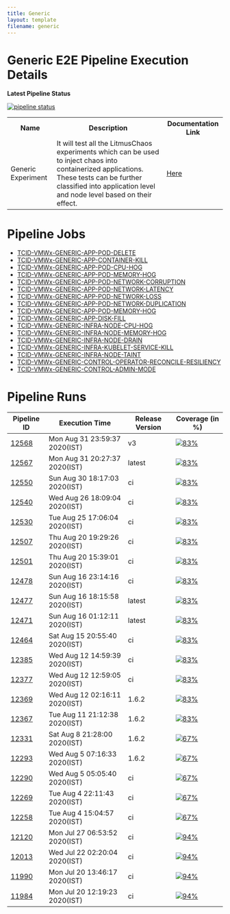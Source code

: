```yaml
---
title: Generic
layout: template
filename: generic
--- 
```


# **Generic E2E Pipeline Execution Details**

**Latest Pipeline Status**

[![pipeline status](https://gitlab.mayadata.io/litmuschaos/litmus-e2e/badges/generic/pipeline.svg)](https://gitlab.mayadata.io/litmuschaos/litmus-e2e/commits/generic)


<table>
<tr>
<th> Name </th>
<th> Description </th>
<th> Documentation Link </th>
</tr>
<tr>
 <td> Generic Experiment</td>
 <td> It will test all the LitmusChaos experiments which can be used to inject chaos into containerized applications. These tests can be further classified into application level and node level based on their effect.</td>
 <td>  <a href="https://docs.litmuschaos.io/docs/getstarted/"> Here </a> </td>
</tr>
</table>

# **Pipeline Jobs**

- [TCID-VMWx-GENERIC-APP-POD-DELETE](https://github.com/litmuschaos/litmus-e2e/blob/master/generic-pipeline/pod-delete/README.md)
- [TCID-VMWx-GENERIC-APP-CONTAINER-KILL](https://github.com/litmuschaos/litmus-e2e/blob/master/generic-pipeline/container-kill/README.md)
- [TCID-VMWx-GENERIC-APP-POD-CPU-HOG](https://github.com/litmuschaos/litmus-e2e/blob/master/generic-pipeline/pod-cpu-hog/README.md)
- [TCID-VMWx-GENERIC-APP-POD-MEMORY-HOG](https://github.com/litmuschaos/litmus-e2e/blob/master/generic-pipeline/pod-memory-hog/README.md)
- [TCID-VMWx-GENERIC-APP-POD-NETWORK-CORRUPTION](https://github.com/litmuschaos/litmus-e2e/blob/master/generic-pipeline/pod-network-corruption/README.md)
- [TCID-VMWx-GENERIC-APP-POD-NETWORK-LATENCY](https://github.com/litmuschaos/litmus-e2e/blob/master/generic-pipeline/pod-network-latency/README.md)
- [TCID-VMWx-GENERIC-APP-POD-NETWORK-LOSS](https://github.com/litmuschaos/litmus-e2e/blob/master/generic-pipeline/pod-network-loss/README.md)
- [TCID-VMWx-GENERIC-APP-POD-NETWORK-DUPLICATION](https://github.com/litmuschaos/litmus-e2e/blob/master/generic-pipeline/pod-network-duplication/README.md)
- [TCID-VMWx-GENERIC-APP-POD-MEMORY-HOG](https://github.com/litmuschaos/litmus-e2e/blob/master/generic-pipeline/pod-memory-hog/README.md)
- [TCID-VMWx-GENERIC-APP-DISK-FILL](https://github.com/litmuschaos/litmus-e2e/blob/master/generic-pipeline/disk-fill/README.md)
- [TCID-VMWx-GENERIC-INFRA-NODE-CPU-HOG](https://github.com/litmuschaos/litmus-e2e/blob/master/generic-pipeline/node-cpu-hog/README.md)
- [TCID-VMWx-GENERIC-INFRA-NODE-MEMORY-HOG](https://github.com/litmuschaos/litmus-e2e/blob/master/generic-pipeline/node-memory-hog/README.md)
- [TCID-VMWx-GENERIC-INFRA-NODE-DRAIN](https://github.com/litmuschaos/litmus-e2e/blob/master/generic-pipeline/node-drain/README.md)
- [TCID-VMWx-GENERIC-INFRA-KUBELET-SERVICE-KILL](https://github.com/litmuschaos/litmus-e2e/blob/master/generic-pipeline/kubelet-service-kill/README.md)
- [TCID-VMWx-GENERIC-INFRA-NODE-TAINT](https://github.com/litmuschaos/litmus-e2e/tree/master/generic-pipeline/node-taint)
- [TCID-VMWx-GENERIC-CONTROL-OPERATOR-RECONCILE-RESILIENCY]()
- [TCID-VMWx-GENERIC-CONTROL-ADMIN-MODE]()

# **Pipeline Runs**


| Pipeline ID |   Execution Time        | Release Version | Coverage (in %) |
|---------|---------------------------|--------------|--------------|
|     <a href= "https://gitlab.mayadata.io/litmuschaos/litmus-e2e/pipelines/12568">12568</a>           |  Mon Aug 31 23:59:37 2020(IST)           | v3  | [![83%](https://progress-bar.dev/83)](https://bit.ly/2OLie8t)  |
|     <a href= "https://gitlab.mayadata.io/litmuschaos/litmus-e2e/pipelines/12567">12567</a>           |  Mon Aug 31 20:27:37 2020(IST)           | latest  | [![83%](https://progress-bar.dev/83)](https://bit.ly/2OLie8t)  |
|     <a href= "https://gitlab.mayadata.io/litmuschaos/litmus-e2e/pipelines/12550">12550</a>           |  Sun Aug 30 18:17:03 2020(IST)           | ci  | [![83%](https://progress-bar.dev/83)](https://bit.ly/2OLie8t)  |
|     <a href= "https://gitlab.mayadata.io/litmuschaos/litmus-e2e/pipelines/12540">12540</a>           |  Wed Aug 26 18:09:04 2020(IST)           | ci  | [![83%](https://progress-bar.dev/83)](https://bit.ly/2OLie8t)  |
|     <a href= "https://gitlab.mayadata.io/litmuschaos/litmus-e2e/pipelines/12530">12530</a>           |  Tue Aug 25 17:06:04 2020(IST)           | ci  | [![83%](https://progress-bar.dev/83)](https://bit.ly/2OLie8t)  |
|     <a href= "https://gitlab.mayadata.io/litmuschaos/litmus-e2e/pipelines/12507">12507</a>           |  Thu Aug 20 19:29:26 2020(IST)           | ci  | [![83%](https://progress-bar.dev/83)](https://bit.ly/2OLie8t)  |
|     <a href= "https://gitlab.mayadata.io/litmuschaos/litmus-e2e/pipelines/12501">12501</a>           |  Thu Aug 20 15:39:01 2020(IST)           | ci  | [![83%](https://progress-bar.dev/83)](https://bit.ly/2OLie8t)  |
|     <a href= "https://gitlab.mayadata.io/litmuschaos/litmus-e2e/pipelines/12478">12478</a>           |  Sun Aug 16 23:14:16 2020(IST)           | ci  | [![83%](https://progress-bar.dev/83)](https://bit.ly/2OLie8t)  |
|     <a href= "https://gitlab.mayadata.io/litmuschaos/litmus-e2e/pipelines/12477">12477</a>           |  Sun Aug 16 18:15:58 2020(IST)           | latest  | [![83%](https://progress-bar.dev/83)](https://bit.ly/2OLie8t)  |
|     <a href= "https://gitlab.mayadata.io/litmuschaos/litmus-e2e/pipelines/12471">12471</a>           |  Sun Aug 16 01:12:11 2020(IST)           | latest  | [![83%](https://progress-bar.dev/83)](https://bit.ly/2OLie8t)  |
|     <a href= "https://gitlab.mayadata.io/litmuschaos/litmus-e2e/pipelines/12464">12464</a>           |  Sat Aug 15 20:55:40 2020(IST)           | ci  | [![83%](https://progress-bar.dev/83)](https://bit.ly/2OLie8t)  |
|     <a href= "https://gitlab.mayadata.io/litmuschaos/litmus-e2e/pipelines/12385">12385</a>           |  Wed Aug 12 14:59:39 2020(IST)           | ci  | [![83%](https://progress-bar.dev/83)](https://bit.ly/2OLie8t)  |
|     <a href= "https://gitlab.mayadata.io/litmuschaos/litmus-e2e/pipelines/12377">12377</a>           |  Wed Aug 12 12:59:05 2020(IST)           | ci  | [![83%](https://progress-bar.dev/83)](https://bit.ly/2OLie8t)  |
|     <a href= "https://gitlab.mayadata.io/litmuschaos/litmus-e2e/pipelines/12369">12369</a>           |  Wed Aug 12 02:16:11 2020(IST)           | 1.6.2  | [![83%](https://progress-bar.dev/83)](https://bit.ly/2OLie8t)  |
|     <a href= "https://gitlab.mayadata.io/litmuschaos/litmus-e2e/pipelines/12367">12367</a>           |  Tue Aug 11 21:12:38 2020(IST)           | 1.6.2  | [![83%](https://progress-bar.dev/83)](https://bit.ly/2OLie8t)  |
|     <a href= "https://gitlab.mayadata.io/litmuschaos/litmus-e2e/pipelines/12331">12331</a>           |  Sat Aug  8 21:28:00 2020(IST)           | 1.6.2  | [![67%](https://progress-bar.dev/67)](https://bit.ly/2OLie8t)  |
|     <a href= "https://gitlab.mayadata.io/litmuschaos/litmus-e2e/pipelines/12293">12293</a>           |  Wed Aug  5 07:16:33 2020(IST)           | 1.6.2  | [![67%](https://progress-bar.dev/67)](https://bit.ly/2OLie8t)  |
|     <a href= "https://gitlab.mayadata.io/litmuschaos/litmus-e2e/pipelines/12290">12290</a>           |  Wed Aug  5 05:05:40 2020(IST)           | ci  | [![67%](https://progress-bar.dev/67)](https://bit.ly/2OLie8t)  |
|     <a href= "https://gitlab.mayadata.io/litmuschaos/litmus-e2e/pipelines/12269">12269</a>           |  Tue Aug  4 22:11:43 2020(IST)           | ci  | [![67%](https://progress-bar.dev/67)](https://bit.ly/2OLie8t)  |
|     <a href= "https://gitlab.mayadata.io/litmuschaos/litmus-e2e/pipelines/12258">12258</a>           |  Tue Aug  4 15:04:57 2020(IST)           | ci  | [![67%](https://progress-bar.dev/67)](https://bit.ly/2OLie8t)  |
|     <a href= "https://gitlab.mayadata.io/litmuschaos/litmus-e2e/pipelines/12120">12120</a>           |  Mon Jul 27 06:53:52 2020(IST)           | ci  | [![94%](https://progress-bar.dev/94)](https://bit.ly/2OLie8t)  |
|     <a href= "https://gitlab.mayadata.io/litmuschaos/litmus-e2e/pipelines/12013">12013</a>           |  Wed Jul 22 02:20:04 2020(IST)           | ci  | [![94%](https://progress-bar.dev/94)](https://bit.ly/2OLie8t)  |
|     <a href= "https://gitlab.mayadata.io/litmuschaos/litmus-e2e/pipelines/11990">11990</a>           |  Mon Jul 20 13:46:17 2020(IST)           | ci  | [![94%](https://progress-bar.dev/94)](https://bit.ly/2OLie8t)  |
|    <a href= "https://gitlab.mayadata.io/litmuschaos/litmus-e2e/pipelines/11984">11984</a>   |  Mon Jul 20 12:19:23 2020(IST)           |  ci     |  [![94%](https://progress-bar.dev/94)](https://bit.ly/2OLie8t)     |

